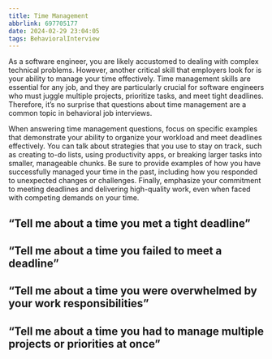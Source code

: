 ```yaml
---
title: Time Management
abbrlink: 697705177
date: 2024-02-29 23:04:05
tags: BehavioralInterview
---
```

As a software engineer, you are likely accustomed to dealing with complex technical problems. However, another critical skill that employers look for is your ability to manage your time effectively. Time management skills are essential for any job, and they are particularly crucial for software engineers who must juggle multiple projects, prioritize tasks, and meet tight deadlines. Therefore, it’s no surprise that questions about time management are a common topic in behavioral job interviews.

When answering time management questions, focus on specific examples that demonstrate your ability to organize your workload and meet deadlines effectively. You can talk about strategies that you use to stay on track, such as creating to-do lists, using productivity apps, or breaking larger tasks into smaller, manageable chunks. Be sure to provide examples of how you have successfully managed your time in the past, including how you responded to unexpected changes or challenges. Finally, emphasize your commitment to meeting deadlines and delivering high-quality work, even when faced with competing demands on your time.
<!--more-->

## “Tell me about a time you met a tight deadline”

## “Tell me about a time you failed to meet a deadline”

## “Tell me about a time you were overwhelmed by your work responsibilities”

## “Tell me about a time you had to manage multiple projects or priorities at once”

